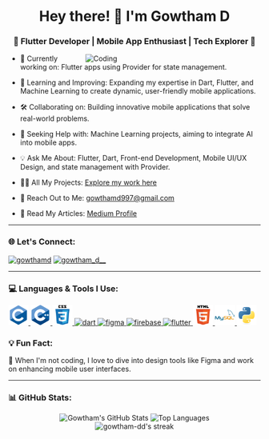 <h1 align="center">Hey there! 👋 I'm Gowtham D</h1>       

<h3 align="center">🚀 Flutter Developer | Mobile App Enthusiast | Tech Explorer 🚀</h3>  
<img align="right" alt="Coding" width="350" src="https://i.redd.it/n8agw6z2smyb1.gif"> 

- 🔭 Currently working on: Flutter apps using Provider for state management. 

- 🌱 Learning and Improving: Expanding my expertise in Dart, Flutter, and Machine Learning to create dynamic, user-friendly mobile applications.

- 🛠 Collaborating on: Building innovative mobile applications that solve real-world problems.

- 🤝 Seeking Help with: Machine Learning projects, aiming to integrate AI into mobile apps.

- 💡 Ask Me About: Flutter, Dart, Front-end Development, Mobile UI/UX Design, and state management with Provider.

- 👨‍💻 All My Projects: [Explore my work here](https://bento.me/gowthamd)

- 📧 Reach Out to Me: gowthamd997@gmail.com    

- 📘 Read My Articles: [Medium Profile](https://medium.com/@gowthamd997)

---

### 🌐 Let's Connect:

<p align="left">
  <a href="https://linkedin.com/in/gowthamd" target="blank"><img align="center" src="https://raw.githubusercontent.com/rahuldkjain/github-profile-readme-generator/master/src/images/icons/Social/linked-in-alt.svg" alt="gowthamd" height="30" width="40" /></a>
  <a href="https://instagram.com/gowtham_d__" target="blank"><img align="center" src="https://raw.githubusercontent.com/rahuldkjain/github-profile-readme-generator/master/src/images/icons/Social/instagram.svg" alt="gowtham_d__" height="30" width="40" /></a>
</p>

---

### 💻 Languages & Tools I Use: 

<p align="left"> 
  <a href="https://www.cprogramming.com/" target="_blank"> <img src="https://raw.githubusercontent.com/devicons/devicon/master/icons/c/c-original.svg" alt="c" width="40" height="40"/> </a> 
  <a href="https://www.w3schools.com/cpp/" target="_blank"> <img src="https://raw.githubusercontent.com/devicons/devicon/master/icons/cplusplus/cplusplus-original.svg" alt="cplusplus" width="40" height="40"/> </a> 
  <a href="https://www.w3schools.com/css/" target="_blank"> <img src="https://raw.githubusercontent.com/devicons/devicon/master/icons/css3/css3-original-wordmark.svg" alt="css3" width="40" height="40"/> </a> 
  <a href="https://dart.dev" target="_blank"> <img src="https://www.vectorlogo.zone/logos/dartlang/dartlang-icon.svg" alt="dart" width="40" height="40"/> </a> 
  <a href="https://www.figma.com/" target="_blank"> <img src="https://www.vectorlogo.zone/logos/figma/figma-icon.svg" alt="figma" width="40" height="40"/> </a> 
  <a href="https://firebase.google.com/" target="_blank"> <img src="https://www.vectorlogo.zone/logos/firebase/firebase-icon.svg" alt="firebase" width="40" height="40"/> </a> 
  <a href="https://flutter.dev" target="_blank"> <img src="https://www.vectorlogo.zone/logos/flutterio/flutterio-icon.svg" alt="flutter" width="40" height="40"/> </a> 
  <a href="https://www.w3.org/html/" target="_blank"> <img src="https://raw.githubusercontent.com/devicons/devicon/master/icons/html5/html5-original-wordmark.svg" alt="html5" width="40" height="40"/> </a> 
  <a href="https://www.mysql.com/" target="_blank"> <img src="https://raw.githubusercontent.com/devicons/devicon/master/icons/mysql/mysql-original-wordmark.svg" alt="mysql" width="40" height="40"/> </a> 
  <a href="https://www.python.org" target="_blank"> <img src="https://raw.githubusercontent.com/devicons/devicon/master/icons/python/python-original.svg" alt="python" width="40" height="40"/> </a> 
</p>



### 💡 Fun Fact:

🎨 When I'm not coding, I love to dive into design tools like Figma and work on enhancing mobile user interfaces.

---

### 📊 GitHub Stats:

<div align="center"> <img src="https://github-readme-stats.vercel.app/api?username=gowtham-dd&show_icons=true&theme=radical&count_private=true" alt="Gowtham's GitHub Stats" />  <img src="https://github-readme-stats.vercel.app/api/top-langs/?username=gowtham-dd&layout=compact&theme=radical" alt="Top Languages" /> </div>
<div align="center">
  <img src="https://github-readme-streak-stats.herokuapp.com/?user=gowtham-dd&theme=radical" alt="gowtham-dd's streak"/>
</div>


